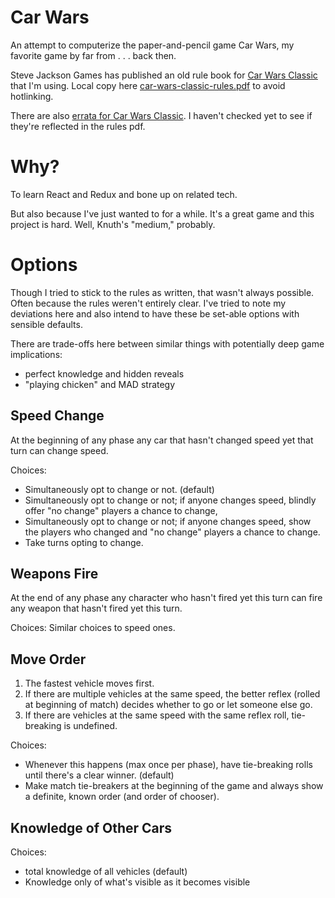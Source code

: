 # Car Wars
An attempt to computerize the paper-and-pencil game Car Wars, my favorite game by far from . . . back then.

Steve Jackson Games has published an old rule book for [Car Wars Classic](http://www.sjgames.com/car-wars/games/classic/) that I'm using. Local copy here [car-wars-classic-rules.pdf](./car-wars-classic-rules.pdf) to avoid hotlinking.

There are also [errata for Car Wars Classic](http://www.sjgames.com/car-wars/errata/classic.html). I haven't checked yet to see if they're reflected in the rules pdf.

# Why?
To learn React and Redux and bone up on related tech.

But also because I've just wanted to for a while. It's a great game and this project is hard. Well, Knuth's "medium," probably.

# Options
Though I tried to stick to the rules as written, that wasn't always possible. Often because the rules weren't entirely clear. I've tried to note my deviations here and also intend to have these be set-able options with sensible defaults.

There are trade-offs here between similar things with potentially deep game implications:
- perfect knowledge and hidden reveals
- "playing chicken" and MAD strategy  


## Speed Change
At the beginning of any phase any car that hasn't changed speed yet that turn can change speed.

Choices:
- Simultaneously opt to change or not. (default)
- Simultaneously opt to change or not; if anyone changes speed, blindly offer "no change" players a chance to change,
- Simultaneously opt to change or not; if anyone changes speed, show the players who changed and "no change" players a chance to change.
- Take turns opting to change.

## Weapons Fire
At the end of any phase any character who hasn't fired yet this turn can fire any weapon that hasn't fired yet this turn.

Choices:
Similar choices to speed ones.

## Move Order
1. The fastest vehicle moves first.
2. If there are multiple vehicles at the same speed, the better reflex (rolled at beginning of match) decides whether to go or let someone else go.
3. If there are vehicles at the same speed with the same reflex roll, tie-breaking is undefined.

Choices:
- Whenever this happens (max once per phase), have tie-breaking rolls until there's a clear winner. (default)
- Make match tie-breakers at the beginning of the game and always show a definite, known order (and order of chooser).

## Knowledge of Other Cars
Choices:
- total knowledge of all vehicles (default)
- Knowledge only of what's visible as it becomes visible
